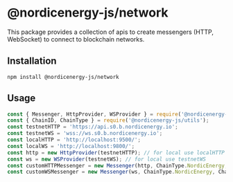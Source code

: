 # @nordicenergy-js/network

This package provides a collection of apis to create messengers (HTTP, WebSocket) to connect to blockchain networks.

## Installation

```
npm install @nordicenergy-js/network
```

## Usage

```javascript
const { Messenger, HttpProvider, WSProvider } = require('@nordicenergy-js/network');
const { ChainID, ChainType } = require('@nordicenergy-js/utils');
const testnetHTTP = 'https://api.s0.b.nordicenergy.io';
const testnetWS = 'wss://ws.s0.b.nordicenergy.io';
const localHTTP = 'http://localhost:9500/';
const localWS = 'http://localhost:9800/';
const http = new HttpProvider(testnetHTTP); // for local use localHTTP
const ws = new WSProvider(testnetWS); // for local use testnetWS
const customHTTPMessenger = new Messenger(http, ChainType.NordicEnergy, ChainID.NgyTestnet); // for local ChainID.NgyLocal
const customWSMessenger = new Messenger(ws, ChainType.NordicEnergy, ChainID.NgyTestnet); // for local ChainID.NgyLocal
```
